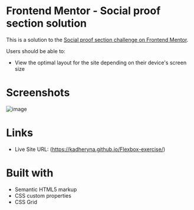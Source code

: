 # Frontend Mentor - Social proof section solution

This is a solution to the [Social proof section challenge on Frontend Mentor](https://www.frontendmentor.io/challenges/social-proof-section-6e0qTv_bA).

Users should be able to:

- View the optimal layout for the site depending on their device's screen size

# Screenshots

![image](https://user-images.githubusercontent.com/72280779/132956668-0520f8e4-89b9-4bbc-b9c8-6b8afe63eb84.png)

# Links

- Live Site URL: (https://kadheryna.github.io/Flexbox-exercise/)

# Built with

- Semantic HTML5 markup
- CSS custom properties
- CSS Grid
